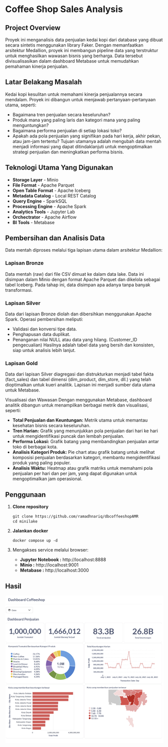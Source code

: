# Coffee Shop Sales Analysis

## Project Overview
Proyek ini menganalisis data penjualan kedai kopi dari database yang dibuat secara sintetis menggunakan library Faker. Dengan memanfaatkan arsitektur Medallion, proyek ini membangun pipeline data yang terstruktur untuk menghasilkan wawasan bisnis yang berharga. Data tersebut divisualisasikan dalam dashboard Metabase untuk memudahkan pemahaman kinerja penjualan.


## Latar Belakang Masalah
Kedai kopi kesulitan untuk memahami kinerja penjualannya secara mendalam. Proyek ini dibangun untuk menjawab pertanyaan-pertanyaan utama, seperti:
* Bagaimana tren penjualan secara keseluruhan?
* Produk mana yang paling laris dan kategori mana yang paling menguntungkan?
* Bagaimana performa penjualan di setiap lokasi toko?
* Apakah ada pola penjualan yang signifikan pada hari kerja, akhir pekan, atau jam-jam tertentu?
Tujuan utamanya adalah mengubah data mentah menjadi informasi yang dapat ditindaklanjuti untuk mengoptimalkan strategi penjualan dan meningkatkan performa bisnis.

## Teknologi Utama Yang Digunakan
* **Storage Layer** - Minio
* **File Format** -  Apache Parquet
* **Open Table Format** - Apache Iceberg
* **Metadata Catalog** - Local REST Catalog
* **Query Engine** - SparkSQL
* **Processing Engine** - Apache Spark
* **Analytics Tools** - Jupyter Lab
* **Orchectrator** - Apache Airflow 
* **BI Tools** - Metabase 

## Pembersihan dan Analisis Data
Data mentah diproses melalui tiga lapisan utama dalam arsitektur Medallion:
### Lapisan Bronze
Data mentah (raw) dari file CSV dimuat ke dalam data lake. Data ini disimpan dalam Minio dengan format Apache Parquet dan dikelola sebagai tabel Iceberg. Pada tahap ini, data disimpan apa adanya tanpa banyak transformasi.

### Lapisan Silver
Data dari lapisan Bronze diolah dan dibersihkan menggunakan Apache Spark. Operasi pembersihan meliputi:
* Validasi dan konversi tipe data.
* Penghapusan data duplikat.
* Penanganan nilai NULL atau data yang hilang. (Customer_ID pengecualian)
Hasilnya adalah tabel data yang bersih dan konsisten, siap untuk analisis lebih lanjut.

### Lapisan Gold
Data dari lapisan Silver diagregasi dan distrukturkan menjadi tabel fakta (fact_sales) dan tabel dimensi (dim_product, dim_store, dll.) yang telah dioptimalkan untuk kueri analitik. Lapisan ini menjadi sumber data utama untuk Metabase.

Visualisasi dan Wawasan
Dengan menggunakan Metabase, dashboard analitik dibangun untuk menampilkan berbagai metrik dan visualisasi, seperti:
* **Total Penjualan dan Keuntungan:** Metrik utama untuk memantau kesehatan bisnis secara keseluruhan.
* **Tren Harian:** Grafik yang menunjukkan pola penjualan dari hari ke hari untuk mengidentifikasi puncak dan lembah penjualan.
* **Performa Lokasi:** Grafik batang yang membandingkan penjualan antar toko di berbagai kota.
* **Analisis Kategori Produk:** Pie chart atau grafik batang untuk melihat komposisi penjualan berdasarkan kategori, membantu mengidentifikasi produk yang paling populer.
* **Analisis Waktu:** Heatmap atau grafik matriks untuk memahami pola penjualan per hari dan per jam, yang dapat digunakan untuk mengoptimalkan jam operasional.


## Penggunaan
1. **Clone repository**
   ```
   git clone https://github.com/ramadhnariq/dbcoffeeshopAMR
   cd minilake
   ```

2. **Jalankan docker**
   ```
   docker compose up -d
   ```
   
3. Mengakses service melalui browser:
   - **Jupyter Notebook :** http://localhost:8888
   - **Minio :** http://localhost:9001
   - **Metabase :** http://localhost:3000

## Hasil
![Hasil Dashboard](Dashboard.png)